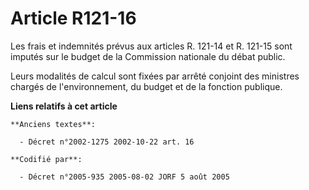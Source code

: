 # Article R121-16

Les frais et indemnités prévus aux articles R. 121-14 et R. 121-15 sont imputés sur le budget de la Commission nationale du
débat public. 

Leurs modalités de calcul sont fixées par arrêté conjoint des ministres chargés de l'environnement, du budget et de la
fonction publique.

**Liens relatifs à cet article**

	**Anciens textes**:

	  - Décret n°2002-1275 2002-10-22 art. 16

	**Codifié par**:

	  - Décret n°2005-935 2005-08-02 JORF 5 août 2005
